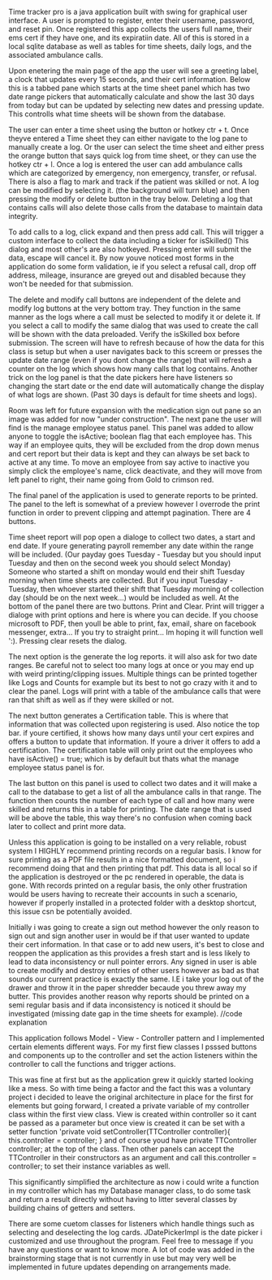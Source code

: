 Time tracker pro is a java application built 
with swing for graphical user interface. 
A user is prompted to register, enter their 
username, password, and reset pin. Once registered
this app collects the users full name, their
ems cert if they have one, and its expiratiin
date. All of this is stored in a local sqlite 
database as well as tables for time sheets,
daily logs, and the associated ambulance calls.

Upon enetering the main page of the app the
user will see a greeting label, a clock that
updates every 15 seconds, and their cert information.
Below this is a tabbed pane which starts at 
the time sheet panel which has two 
date range pickers that automatically calculate
and show the last 30 days from today but can 
be updated by selecting new dates and pressing
update. This controlls what time sheets will 
be shown from the database.

The user can enter a time sheet using the button
or hotkey ctr + t. Once theyve entered a Time 
sheet they can either navigate to the log pane
to manually create a log. Or the user can select 
the time sheet and either press the orange button
that says quick log from time sheet, or they can
use the hotkey ctr + l. Once a log is entered
the user can add ambulance calls which are 
categorized by emergency, non emergency, 
transfer, or refusal. There is also a flag to
mark and track if the patient was skilled or
not. A log can be modified by selecting it. 
(the background will turn blue) and then 
pressing the modify or delete button in the 
tray below. Deleting a log that contains calls
will also delete those calls from the database
to maintain data integrity.

To add calls to a 
log, click expand and then press add call. 
This will trigger a custom interface to 
collect the data including a ticker for isSkilled()
This dialog and most other's are also hotkeyed.
Pressing enter will submit the data, escape will
cancel it. By now youve noticed most forms in
the application do some form validation, ie if
you select a refusal call, drop off address,
mileage, insurance are greyed out and disabled
because they won't be needed for that submission.

The delete and modify call buttons are 
independent of the delete and modify log 
buttons at the very bottom tray. They function
in the same manner as the logs where a call must
be selected to modify it or delete it. If you 
select a call to modify the same dialog that 
was used to create the call will be shown 
with the data preloaded. Verify the isSkilled
box before submission. The screen will have to 
refresh because of how the data for this class
is setup but when a user navigates back to this
screem or presses the update date range (even
if you dont change the range) that will 
refresh a counter on the log which shows how
many calls that log contains. Another trick
on the log panel is that the date pickers here 
have listeners so changing the start date or
the end date will automatically change the
display of what logs are shown. (Past 30
days is default for time sheets and logs).

Room was left for future expansion with the 
medication sign out pane so an image was 
added for now "under construction". The next 
pane the user will find is the manage employee 
status panel. This panel was added to allow
anyone to toggle the isActive; boolean flag 
that each employee has. This way if an 
employee quits, they will be excluded from 
the drop down menus and cert report but their
data is kept and they can always be set back
to active at any time. To move an employee from
say active to inactive you simply
click the employee's name, click deactivate,
and they will move from left panel to right,
their name going from Gold to crimson red.

The final panel of the application is used to
generate reports to be printed. The panel to 
the left is somewhat of a preview however I 
overrode the print function in order to 
prevent clipping and attempt pagination. 
There are 4 buttons.

Time sheet report will 
pop open a dialoge to collect two dates, a 
start and end date. If youre generating payroll
remember any date within the range will be 
included. (Our payday goes Tuesday - Tuesday 
but you should input Tuesday and then 
on the second week you should select Monday)
Someone who started a shift on monday would 
end their shift Tuesday morning when time 
sheets are collected. But if you input 
Tuesday - Tuesday, then whoever started their
shift that Tuesday morning of collection day
(should be on the next week...) would be 
included as well. At the bottom of the panel
there are two buttons. Print and Clear. 
Print will trigger a dialoge with print options
and here is where you can decide. If you 
choose microsoft to PDF, then youll be able to
print, fax, email, share on facebook messenger,
extra... If you try to straight print... Im 
hoping it will function well ':). Pressing 
clear resets the dialog.

The next option is the generate the log reports.
it will also ask for two date ranges. Be
careful not to select too many logs at once or
you may end up with weird printing/clipping 
issues. Multiple things can be printed together
like Logs and Counts for example but its best
to not go crazy with it and to clear the panel.
Logs will print with a table of the ambulance
calls that were ran that shift as well as if 
they were skilled or not. 

The next button generates a Certification table.
This is where that information that was collected
upon registering is used. Also notice the top bar.
if youre certified, it shows how many days until
your cert expires and offers a button to update
that information. If youre a driver it offers
to add a certification. The certification table
will only print out the employees who have 
isActive() = true; which is by default but 
thats what the manage employee status panel 
is for. 

The last button on this panel is used to 
collect two dates and it will make a call
to the database to get a list of all the
ambulance calls in that range. The function 
then counts the number of each type of call 
and how many were skilled and returns this
in a table for printing. The date range that
is used will be above the table, this way 
there's no confusion when coming back later 
to collect and print more data.

Unless this application is going to be
installed on a very reliable, robust system
I HIGHLY recommend printing records on a 
regular basis. I know for sure printing as 
a PDF file results in a nice formatted 
document, so i recommend doing that and then
printing that pdf. This data is all local
so if the application is destroyed or the pc
rendered in operable, the data is gone. 
With records printed on a regular basis, the
only other frustration would be users having to
recreate their accounts in such a scenario, 
however if properly installed in a protected
folder with a desktop shortcut, this issue 
csn be potentially avoided. 

Initially i was going to create a sign out
method however the only reason to sign out
and sign another user in would be if that 
user wanted to update their cert information.
In that case or to add new users, it's best 
to close and reoppen the application as this
provides a fresh start and is less likely to
lead to data inconsistency or null pointer 
errors. Any signed in user is able to create
modify and destroy entries of other users 
however as bad as that sounds our current
practice is exactly the same. I.E i take your
log out of the drawer and throw it in the 
paper shredder becaude you threw away my 
butter. This provides another reason why 
reports should be printed on a semi regular 
basis and if data inconsistency is noticed 
it should be investigated (missing date gap
in the time sheets for example). 
//code explanation 

This application follows Model - View - Controller
pattern and I implemented certain elements
different ways. For my first fiew classes I
psssed buttons and components up to the controller
and set the action listeners within the controller
to call the functions and trigger actions.

This was fine at first but as the application
grew it quickly started looking like a mess.
So with time being a factor and the fact this
was a voluntary project i decided to leave 
the original architecture in place for the first
for elements but going forward, I created a
private variable of my controller class within 
the first view class. View is created 
within controller so it cant be passed as 
a parameter but once view is created it can 
be set with a setter function 
'private void setController(TTController controller){
     this.controller = controller; } and 
     of course youd have private TTController controller;
at the top of the class. Then other panels 
can accept the TTController in their 
constructors as an argument and call this.controller = controller;
to set their instance variables as well.

This significantly simplified the architecture 
as now i could write a function in my controller
which has my Database manager class, to do 
some task and return a result directly without 
having to litter several classes by building 
chains of getters and setters.

There are some cuetom classes for listeners 
which handle things such as selecting and
deselecting the log cards. JDatePickerImpl
is the date picker i customized and use throughout 
the program. Feel free to message if you have 
any questions or want to know more. A lot 
of code was added in the brainstorming stage 
that is not currently in use but may very well
be implemented in future updates depending
on arrangements made.

